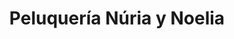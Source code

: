 ---
title: "Peluquería Núria y Noelia"
url: /sant-boi-de-llobregat/peluqueria-nuria-y-noelia/
shop: peluquería
---